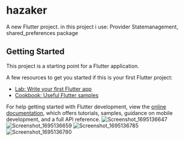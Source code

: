 # hazaker

A new Flutter project.
 in this project i use:
 Provider Statemanagement,
 shared_preferences package

## Getting Started

This project is a starting point for a Flutter application.

A few resources to get you started if this is your first Flutter project:

- [Lab: Write your first Flutter app](https://docs.flutter.dev/get-started/codelab)
- [Cookbook: Useful Flutter samples](https://docs.flutter.dev/cookbook)

For help getting started with Flutter development, view the
[online documentation](https://docs.flutter.dev/), which offers tutorials,
samples, guidance on mobile development, and a full API reference.
![Screenshot_1695136647](https://github.com/Ammar-mahmoud/Tasks_to_do_app/assets/93520305/2c35980b-e58d-41c7-bbbf-25a370fc4043)
![Screenshot_1695136659](https://github.com/Ammar-mahmoud/Tasks_to_do_app/assets/93520305/2e3856b1-0595-4a44-a623-525e5ab7d3c5)
![Screenshot_1695136785](https://github.com/Ammar-mahmoud/Tasks_to_do_app/assets/93520305/b2cd5aa0-51f2-4a60-8f5e-a9cde418c221)
![Screenshot_1695136780](https://github.com/Ammar-mahmoud/Tasks_to_do_app/assets/93520305/7a810705-1c1d-42dd-8b0f-6b9923133996)
